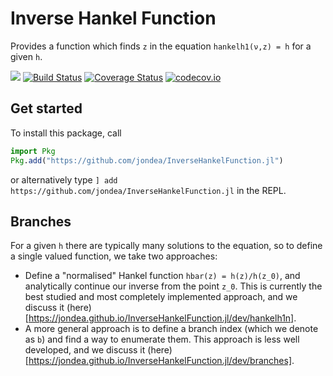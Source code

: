 # Inverse Hankel Function

Provides a function which finds `z` in the equation `hankelh1(ν,z) = h` for a
given `h`.

[![](https://img.shields.io/badge/docs-dev-blue.svg)](https://jondea.github.io/InverseHankelFunction.jl/dev)
[![Build Status](https://travis-ci.org/jondea/InverseHankelFunction.jl.svg?branch=master)](https://travis-ci.org/jondea/InverseHankelFunction.jl)
[![Coverage Status](https://coveralls.io/repos/jondea/InverseHankelFunction.jl/badge.svg?branch=master)](https://coveralls.io/r/jondea/InverseHankelFunction.jl?branch=master)
[![codecov.io](http://codecov.io/github/jondea/InverseHankelFunction.jl/coverage.svg?branch=master)](http://codecov.io/github/jondea/InverseHankelFunction.jl?branch=master)

## Get started
To install this package, call
```julia
import Pkg
Pkg.add("https://github.com/jondea/InverseHankelFunction.jl")
```
or alternatively type `] add https://github.com/jondea/InverseHankelFunction.jl`
in the REPL.

## Branches

For a given `h` there are typically many solutions to the equation, so to define
a single valued function, we take two approaches:
* Define a "normalised" Hankel function `hbar(z) = h(z)/h(z_0)`, and analytically
  continue our inverse from the point `z_0`.
  This is currently the best studied and most completely implemented approach,
  and we discuss it (here)[https://jondea.github.io/InverseHankelFunction.jl/dev/hankelh1n].
* A more general approach is to define a branch index (which we denote as `b`)
  and find a way to enumerate them.
  This approach is less well developed, and we discuss it (here)[https://jondea.github.io/InverseHankelFunction.jl/dev/branches].
